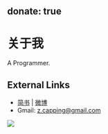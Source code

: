 donate: true
---
# 关于我

A Programmer.

## External Links
- [简书](https://www.jianshu.com/u/c42a1fec8a6a) | [微博](http://www.weibo.com/3750729151)
- Gmail: z.capping@gmail.com

![](https://capping.github.io/images/ascii.jpg)
